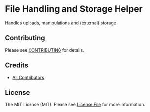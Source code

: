 # File Handling and Storage Helper

Handles uploads, manipulations and (external) storage
 



## Contributing

Please see [CONTRIBUTING](CONTRIBUTING.md) for details.


## Credits

- [All Contributors][link-contributors]

## License

The MIT License (MIT). Please see [License File](LICENSE.md) for more information.

[ico-version]: https://img.shields.io/packagist/v/czim/laravel-cms-media-module.svg?style=flat-square
[ico-license]: https://img.shields.io/badge/license-MIT-brightgreen.svg?style=flat-square
[ico-downloads]: https://img.shields.io/packagist/dt/czim/laravel-cms-media-module.svg?style=flat-square

[link-packagist]: https://packagist.org/packages/czim/laravel-cms-media-module
[link-downloads]: https://packagist.org/packages/czim/laravel-cms-media-module
[link-author]: https://github.com/czim
[link-contributors]: ../../contributors
